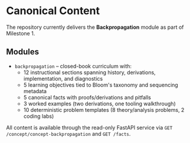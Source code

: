 # Canonical Content

The repository currently delivers the **Backpropagation** module as part of Milestone 1.

## Modules

- `backpropagation` – closed-book curriculum with:
  - 12 instructional sections spanning history, derivations, implementation, and diagnostics
  - 5 learning objectives tied to Bloom's taxonomy and sequencing metadata
  - 5 canonical facts with proofs/derivations and pitfalls
  - 3 worked examples (two derivations, one tooling walkthrough)
  - 10 deterministic problem templates (8 theory/analysis problems, 2 coding labs)

All content is available through the read-only FastAPI service via `GET /concept/concept-backpropagation` and `GET /facts`.
